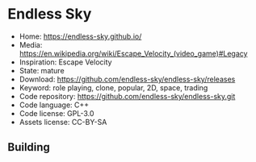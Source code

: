# Endless Sky

- Home: https://endless-sky.github.io/
- Media: https://en.wikipedia.org/wiki/Escape_Velocity_(video_game)#Legacy
- Inspiration: Escape Velocity
- State: mature
- Download: https://github.com/endless-sky/endless-sky/releases
- Keyword: role playing, clone, popular, 2D, space, trading
- Code repository: https://github.com/endless-sky/endless-sky.git
- Code language: C++
- Code license: GPL-3.0
- Assets license: CC-BY-SA

## Building
